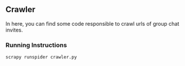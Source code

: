 ## Crawler

In here, you can find some code responsible to crawl urls of group chat invites.

### Running Instructions
`scrapy runspider crawler.py`
